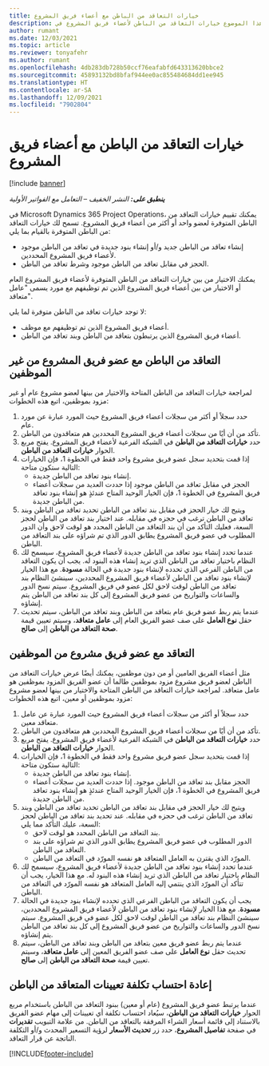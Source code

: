 ```yaml
---
title: خيارات التعاقد من الباطن مع أعضاء فريق المشروع
description: يشرح هذا الموضوع خيارات التعاقد من الباطن لأعضاء فريق المشروع في Microsoft Dynamics 365 Project Operations.
author: rumant
ms.date: 12/03/2021
ms.topic: article
ms.reviewer: tonyafehr
ms.author: rumant
ms.openlocfilehash: 4db283db728b50ccf76eafabfd643313620bbce2
ms.sourcegitcommit: 45893132bd8bfaf944ee0ac855484684dd1ee945
ms.translationtype: HT
ms.contentlocale: ar-SA
ms.lasthandoff: 12/09/2021
ms.locfileid: "7902804"
---
```

# <a name="subcontracting-options-for-project-team-members"></a>خيارات التعاقد من الباطن مع أعضاء فريق المشروع

[!include [banner](../../includes/dataverse-preview.md)]

_**ينطبق على:** النشر الخفيف – التعامل مع الفواتير الأولية_

في Microsoft Dynamics 365 Project Operations، يمكنك تقييم خيارات التعاقد من الباطن المتوفرة لعضو واحد أو أكثر من أعضاء فريق المشروع. تسمح لك خيارات التعاقد من الباطن المتوفرة بالقيام بما يلي:

- إنشاء تعاقد من الباطن جديد و/أو إنشاء بنود جديدة في تعاقد من الباطن موجود لأعضاء فريق المشروع المحددين. 
- الحجز في مقابل تعاقد من الباطن موجود وشرط تعاقد من الباطن. 

يمكنك الاختيار من بين خيارات التعاقد من الباطن المتوفرة لأعضاء فريق المشروع العام أو الاختيار من بين أعضاء فريق المشروع الذين تم توظيفهم مع مورد يسمى "عامل متعاقد". 

لا توجد خيارات تعاقد من الباطن متوفرة لما يلي:

- أعضاء فريق المشروع الذين تم توظيفهم مع موظف. 
- أعضاء فريق المشروع الذين يرتبطون بتعاقد من الباطن وبند تعاقد من الباطن. 

## <a name="subcontracting-an-unstaffed-project-team-member"></a>التعاقد من الباطن مع عضو فريق المشروع من غير الموظفين

لمراجعة خيارات التعاقد من الباطن المتاحة والاختيار من بينها لعضو مشروع عام أو غير مزود بموظفين، اتبع هذه الخطوات:

1. حدد سجلاً أو أكثر من سجلات أعضاء فريق المشروع حيث المورد عبارة عن مورد عام.
2. تأكد من أن أيًا من سجلات أعضاء فريق المشروع المحددين هم متعاقدون من الباطن. 
3. حدد **خيارات التعاقد من الباطن** في الشبكة الفرعية لأعضاء فريق المشروع. يفتح مربع الحوار **خيارات التعاقد من الباطن**. 
4. إذا قمت بتحديد سجل عضو فريق مشروع واحد فقط في الخطوة 1، فإن الخيارات التالية ستكون متاحة:
    - إنشاء بنود تعاقد من الباطن جديدة. 
    - الحجز في مقابل تعاقد من الباطن موجود إذا حددت العديد من سجلات أعضاء فريق المشروع في الخطوة 1، فإن الخيار الوحيد المتاح عندئذٍ هو إنشاء بنود تعاقد من الباطن جديدة.
5. ويتيح لك خيار الحجز في مقابل بند تعاقد من الباطن تحديد تعاقد من الباطن وبند تعاقد من الباطن ترغب في حجزه في مقابله. عند اختيار بند تعاقد من الباطن لحجز السعة، فعليك التأكد من أن بند التعاقد من الباطن المحدد هو لوقت لاحق وأن الدور المطلوب في عضو فريق المشروع يطابق الدور الذي تم شراؤه على بند التعاقد من الباطن.
6. عندما تحدد إنشاء بنود تعاقد من الباطن جديدة لأعضاء فريق المشروع، سيسمح لك النظام باختيار تعاقد من الباطن الذي تريد إنشاء هذه البنود له. يجب أن يكون التعاقد من الباطن الفرعي الذي تحدده لإنشاء بنود جديدة في الحالة **مسودة**. مع هذا الخيار لإنشاء بنود تعاقد من الباطن لأعضاء فريق المشروع المحددين، سينشئ النظام بند تعاقد من الباطن لوقت لاحق لكل عضو في فريق المشروع. سيتم نسخ الدور والساعات والتواريخ من عضو فريق المشروع إلى كل بند تعاقد من الباطن يتم إنشاؤه. 
7. عندما يتم ربط عضو فريق عام بتعاقد من الباطن وبند تعاقد من الباطن، سيتم تحديث حقل **نوع العامل** على صف عضو الفريق العام إلى **عامل متعاقد**، وسيتم تعيين قيمة **صحة التعاقد من الباطن** إلى **صالح**.

## <a name="subcontracting-a-staffed-project-team-member"></a>التعاقد مع عضو فريق مشروع من الموظفين

مثل أعضاء الفريق العامين أو من دون موظفين، يمكنك أيضًا عرض خيارات التعاقد من الباطن لعضو فريق مشروع مزود بموظفين طالما أن عضو الفريق المزود بموظفين هو عامل متعاقد. لمراجعة خيارات التعاقد من الباطن المتاحة والاختيار من بينها لعضو مشروع مزود بموظفين أو معين، اتبع هذه الخطوات:

1. حدد سجلاً أو أكثر من سجلات أعضاء فريق المشروع حيث المورد عبارة عن عامل متعاقد معين.
2. تأكد من أن أيًا من سجلات أعضاء فريق المشروع المحددين هم متعاقدون من الباطن. 
3. حدد **خيارات التعاقد من الباطن** في الشبكة الفرعية لأعضاء فريق المشروع. يفتح مربع الحوار **خيارات التعاقد من الباطن**. 
4. إذا قمت بتحديد سجل عضو فريق مشروع واحد فقط في الخطوة 1، فإن الخيارات التالية ستكون متاحة:
      - إنشاء بنود تعاقد من الباطن جديدة.
      - الحجز مقابل بند تعاقد من الباطن موجود.
  إذا حددت العديد من سجلات أعضاء فريق المشروع في الخطوة 1، فإن الخيار الوحيد المتاح عندئذٍ هو إنشاء بنود تعاقد من الباطن جديدة.
5. ويتيح لك خيار الحجز في مقابل بند تعاقد من الباطن تحديد تعاقد من الباطن وبند تعاقد من الباطن ترغب في حجزه في مقابله. عند تحديد بند تعاقد من الباطن لحجز السعة، عليك التأكد مما يلي:
      - بند التعاقد من الباطن المحدد هو لوقت لاحق. 
      - الدور المطلوب في عضو فريق المشروع يطابق الدور الذي تم شراؤه على بند التعاقد من الباطن. 
      - المورّد الذي يقترن به العامل المتعاقد هو نفسه المورّد في التعاقد من الباطن.
6. عندما تحدد إنشاء بنود تعاقد من الباطن جديدة لأعضاء فريق المشروع، سيسمح لك النظام باختيار تعاقد من الباطن الذي تريد إنشاء هذه البنود له. مع هذا الخيار، يجب أن تتأكد أن المورّد الذي ينتمي إليه العامل المتعاقد هو نفسه المورّد في التعاقد من الباطن. 
7. يجب أن يكون التعاقد من الباطن الفرعي الذي تحدده لإنشاء بنود جديدة في الحالة **مسودة**. مع هذا الخيار لإنشاء بنود تعاقد من الباطن لأعضاء فريق المشروع المحددين، سينشئ النظام بند تعاقد من الباطن لوقت لاحق لكل عضو في فريق المشروع. سيتم نسخ الدور والساعات والتواريخ من عضو فريق المشروع إلى كل بند تعاقد من الباطن يتم إنشاؤه.  
8. عندما يتم ربط عضو فريق معين بتعاقد من الباطن وبند تعاقد من الباطن، سيتم تحديث حقل **نوع العامل** على صف عضو الفريق المعين إلى **عامل متعاقد**، وسيتم تعيين قيمة **صحة التعاقد من الباطن** إلى **صالح**.

## <a name="re-costing-subcontractor-assignments"></a>إعادة احتساب تكلفة تعيينات المتعاقد من الباطن

عندما يرتبط عضو فريق المشروع (عام أو معين) ببنود التعاقد من الباطن باستخدام مربع الحوار **خيارات التعاقد من الباطن**، سيُعاد احتساب تكلفة أي تعيينات إلى مهام عضو الفريق بالاستناد إلى قائمة أسعار الشراء المرفقة بالتعاقد من الباطن. من علامة التبويب **تقديرات** في صفحة **تفاصيل المشروع**، حدد زر **تحديث الأسعار** لرؤية التسعير المحدث و/أو التكلفة الناتجة عن قرار التعاقد.

[!INCLUDE[footer-include](../../includes/footer-banner.md)]
